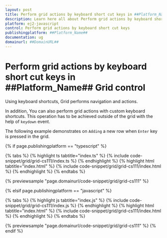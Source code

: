 ```yaml
---
layout: post
title: Perform grid actions by keyboard short cut keys in ##Platform_Name## Grid control | Syncfusion
description: Learn here all about Perform grid actions by keyboard short cut keys in Syncfusion ##Platform_Name## Grid control of Syncfusion Essential JS 2 and more.
platform: ej2-javascript
control: Perform grid actions by keyboard short cut keys 
publishingplatform: ##Platform_Name##
documentation: ug
domainurl: ##DomainURL##
---
```


# Perform grid actions by keyboard short cut keys in ##Platform_Name## Grid control

Using keyboard shortcuts, Grid performs navigation and actions.

In addition, You can also perform grid actions with custom keyboard shortcuts. This operation has to be achieved outside of the grid with the help of `keydown` event.

The following example demonstrates on `Adding` a new row when `Enter` key is pressed in the grid.

{% if page.publishingplatform == "typescript" %}

 {% tabs %}
{% highlight ts tabtitle="index.ts" %}
{% include code-snippet/grid/grid-cs111/index.ts %}
{% endhighlight %}
{% highlight html tabtitle="index.html" %}
{% include code-snippet/grid/grid-cs111/index.html %}
{% endhighlight %}
{% endtabs %}
        
{% previewsample "page.domainurl/code-snippet/grid/grid-cs111" %}

{% elsif page.publishingplatform == "javascript" %}

{% tabs %}
{% highlight js tabtitle="index.js" %}
{% include code-snippet/grid/grid-cs111/index.js %}
{% endhighlight %}
{% highlight html tabtitle="index.html" %}
{% include code-snippet/grid/grid-cs111/index.html %}
{% endhighlight %}
{% endtabs %}

{% previewsample "page.domainurl/code-snippet/grid/grid-cs111" %}
{% endif %}

